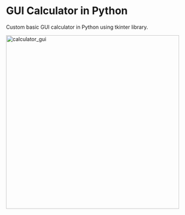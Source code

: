 # GUI Calculator in Python

Custom basic GUI calculator in Python using tkinter library.

<img width="474" alt="calculator_gui" src="https://user-images.githubusercontent.com/78024737/132035021-bdbb0636-d583-432c-80ab-d82d59852037.png">
